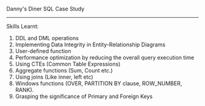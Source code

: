 Danny's Diner SQL Case Study

_______________________________________________________________________________________________________________________

Skills Learnt:

1. DDL and DML operations
2. Implementing Data Integrity in Entity-Relationship Diagrams
3. User-defined function
4. Performance optimization by reducing the overall query execution time
5. Using CTEs (Common Table Expressions)
6. Aggregate functions (Sum, Count etc.)
7. Using joins (Like inner, left etc)
8. Windows functions (OVER, PARTITION BY clause, ROW_NUMBER, RANK).
9. Grasping the significance of Primary and Foreign Keys
